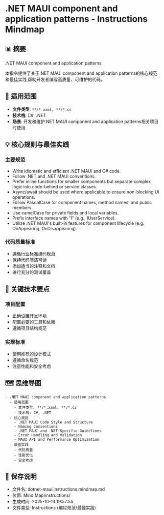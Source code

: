 # .NET MAUI component and application patterns - Instructions Mindmap

## 📊 摘要
.NET MAUI component and application patterns

本指令提供了关于.NET MAUI component and application patterns的核心规范和最佳实践,帮助开发者编写高质量、可维护的代码。

## 🎯 适用范围
- **文件类型**: `**/*.xaml, **/*.cs`
- **技术栈**: C#, .NET
- **场景**: 开发和维护.NET MAUI component and application patterns相关项目时使用

## 💡 核心规则与最佳实践

### 主要规范
- Write idiomatic and efficient .NET MAUI and C# code.
- Follow .NET and .NET MAUI conventions.
- Prefer inline functions for smaller components but separate complex logic into code-behind or service classes.
- Async/await should be used where applicable to ensure non-blocking UI operations.
- Follow PascalCase for component names, method names, and public members.
- Use camelCase for private fields and local variables.
- Prefix interface names with "I" (e.g., IUserService).
- Utilize .NET MAUI's built-in features for component lifecycle (e.g. OnAppearing, OnDisappearing).

### 代码质量标准
- 遵循行业标准编码规范
- 保持代码简洁可读
- 添加适当的注释和文档
- 进行充分的测试覆盖

## 📝 关键技术要点

### 项目配置
- 正确设置开发环境
- 配置必要的工具和依赖
- 遵循项目结构规范

### 实现标准
- 使用推荐的设计模式
- 遵循命名规范
- 注意性能和安全考虑

## 🗺️ 思维导图

```mindmap
- .NET MAUI component and application patterns
  - 适用范围
    - 文件类型: **/*.xaml, **/*.cs
    - 技术栈: C#, .NET
  - 核心规则
    - .NET MAUI Code Style and Structure
    - Naming Conventions
    - .NET MAUI and .NET Specific Guidelines
    - Error Handling and Validation
    - MAUI API and Performance Optimization
  - 最佳实践
    - 代码质量
    - 性能优化
    - 安全考虑
```

## 💾 保存说明
- 文件名: dotnet-maui.instructions.mindmap.md
- 位置: Mind Map/instructions/
- 生成时间: 2025-10-13 19:57:55
- 文件类型: Instructions (编程规范/最佳实践)
